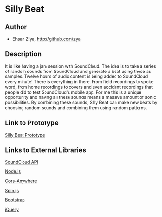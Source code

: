 # Silly Beat


## Author
- Ehsan Ziya, http://github.com/zya

## Description
It is like having a jam session with SoundCloud. The idea is to take a series of random sounds from SoundCloud and generate a beat using those as samples.
Twelve hours of audio content is being added to SoundCloud every minute! There is everything in there. From field recordings to spoke word, from home recordings to covers and even accident recordings that people did to test SoundCloud's mobile app. For me this is a unique opportunity and having all these sounds means a massive amount of sonic possibilities. By combining these sounds, Silly Beat can make new beats by choosing random sounds and combining them using random patterns.

## Link to Prototype

[Silly Beat Prototype](http://zya.github.io/sillybeat/ "Silly Beat Prototype")

## Links to External Libraries

[SoundCloud API](http://developers.soundcloud.com/docs "SoundCloud API")

[Node.js](http://nodejs.org/ "Node.js")

[Cors-Anywhere](https://github.com/Rob--W/cors-anywhere/ "Cors-Anywhere")

[Spin.js](http://fgnass.github.io/spin.js/ "Spin.js")

[Bootstrap](http://www.getbootstrap.com "Bootstrap")

[jQuery](http://www.jquery.com "jQuery")




